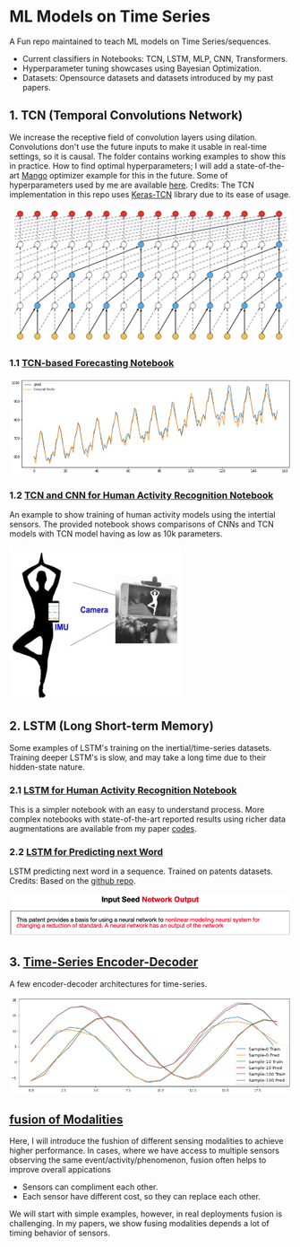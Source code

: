 # ML Models on Time Series
A Fun repo maintained to teach ML models on Time Series/sequences.
- Current classifiers in Notebooks: TCN, LSTM, MLP, CNN, Transformers.  
- Hyperparameter tuning showcases using Bayesian Optimization.
- Datasets: Opensource datasets and datasets introduced by my past papers.

## 1. TCN (Temporal Convolutions Network)
We increase the receptive field of convolution layers using dilation. Convolutions don't use the future inputs to make it usable in real-time settings, so it is causal. The folder contains working examples to show this in practice. How to find optimal hyperparameters; I will add a state-of-the-art [Mango](https://github.com/ARM-software/mango) optimizer example for this in the future. Some of hyperparameters used by me are available [here](https://github.com/ARM-software/mango/blob/master/benchmarking/Parameter_Spaces_Evaluated.ipynb). Credits: The TCN implementation in this repo uses [Keras-TCN](https://github.com/philipperemy/keras-tcn) library due to its ease of usage.

![TCN Network](TCN/TCN-filed.png)

### 1.1 [TCN-based Forecasting Notebook](https://github.com/sandeep-iitr/ML_Models_on_Time_Series/blob/main/TCN/TCN_Forecasting.ipynb) 

![TCN Forecasting](TCN/TCN_Forecasting.png)

### 1.2 [TCN and CNN for Human Activity Recognition Notebook](https://github.com/sandeep-iitr/ML_Models_on_Time_Series/blob/main/TCN/TCN_Human_Activity_UCI.ipynb)
An example to show training of human activity models using the intertial sensors. The provided notebook shows comparisons of CNNs and TCN models with TCN model having as low as 10k parameters. 

![Human Activity](TCN/human_activity.jpg)

## 2. LSTM (Long Short-term Memory)
Some examples of LSTM's training on the inertial/time-series datasets. Training deeper LSTM's is slow, and may take a long time due to their hidden-state nature. 

### 2.1 [LSTM for Human Activity Recognition Notebook](https://github.com/sandeep-iitr/ML_Models_on_Time_Series/blob/main/LSTM/LSTM_Human_Activity_UCI.ipynb)
This is a simpler notebook with an easy to understand process. 
More complex notebooks with state-of-the-art reported results using richer data augmentations are available from my paper [codes](https://github.com/nesl/Robust-Deep-Learning-Pipeline).

### 2.2 [LSTM for Predicting next Word](https://github.com/sandeep-iitr/ML_Models_on_Time_Series/blob/main/RNN/RNN_Quick_start.ipynb)
LSTM predicting next word in a sequence. Trained on patents datasets. Credits: Based on the [github repo](https://github.com/WillKoehrsen/recurrent-neural-networks).

![LSTM Network](RNN/RNN_on_Text.png)

## 3. [Time-Series Encoder-Decoder](https://github.com/sandeep-iitr/ML_Models_on_Time_Series/tree/main/CNN)
A few encoder-decoder architectures for time-series.

![CNN Network](CNN/Timeseries.png)

## [fusion of Modalities](https://github.com/sandeep-iitr/ML_Models_on_Time_Series/tree/main/Fushion)
Here, I will introduce the fushion of different sensing modalities to achieve higher performance.
In cases, where we have access to multiple sensors observing the same event/activity/phenomenon, fusion often
helps to improve overall appications
- Sensors can compliment each other. 
- Each sensor have different cost, so they can replace each other.

We will start with simple examples, however, in real deployments fusion is challenging. In my papers, we show fusing modalities 
depends a lot of timing behavior of sensors.

